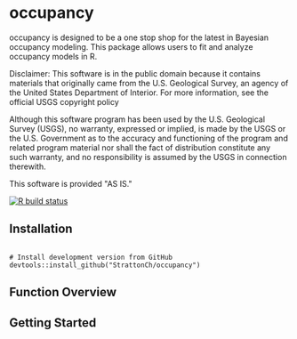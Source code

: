 # occupancy

occupancy is designed to be a one stop shop for the latest in Bayesian occupancy modeling. This package allows users to fit and analyze occupancy models in R. 

Disclaimer: This software is in the public domain because it contains materials that originally came from the U.S. Geological Survey, an agency of the United States Department of Interior. For more information, see the official USGS copyright policy

Although this software program has been used by the U.S. Geological Survey (USGS), no warranty, expressed or implied, is made by the USGS or the U.S. Government as to the accuracy and functioning of the program and related program material nor shall the fact of distribution constitute any such warranty, and no responsibility is assumed by the USGS in connection therewith.

This software is provided "AS IS."

<!-- badges: start -->
[![R build status](https://github.com/StrattonCh/occupancy/workflows/R-CMD-check/badge.svg)](https://github.com/StrattonCh/occupancy/actions)
<!-- badges: end -->

## Installation

 ```{r, eval = FALSE}

# Install development version from GitHub
devtools::install_github("StrattonCh/occupancy")
```

## Function Overview

## Getting Started
